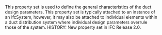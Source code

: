 ﻿This property set is used to define the general characteristics of the duct design parameters. This property set is typically attached to an instance of an IfcSystem, however, it may also be attached to individual elements within a duct distribution system where individual design parameters overrule those of the system.
HISTORY: New property set in IFC Release 2.0.
